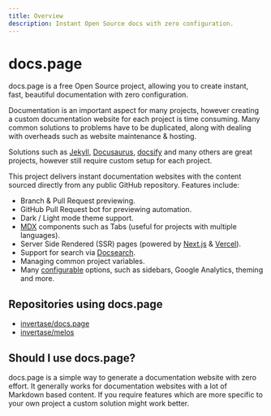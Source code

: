 ```yaml
---
title: Overview
description: Instant Open Source docs with zero configuration.
---
```


# docs.page

docs.page is a free Open Source project, allowing you to create instant, fast, beautiful documentation with zero configuration.

Documentation is an important aspect for many projects, however creating a custom documentation website
for each project is time consuming. Many common solutions to problems have to be duplicated, along with 
dealing with overheads such as website maintenance & hosting.

Solutions such as [Jekyll](https://jekyllrb.com/docs/github-pages/), [Docusaurus](https://docusaurus.io/),
[docsify](https://docsify.js.org/#/) and many others are great projects, however still require custom setup for each project.

This project delivers instant documentation websites with the content sourced directly from any public
GitHub repository. Features include:

- Branch & Pull Request previewing.
- GitHub Pull Request bot for previewing automation.
- Dark / Light mode theme support.
- [MDX](https://github.com/mdx-js/mdx) components such as Tabs (useful for projects with multiple languages).
- Server Side Rendered (SSR) pages (powered by [Next.js](https://nextjs.org/) & [Vercel](https://vercel.com)).
- Support for search via [Docsearch](https://docsearch.algolia.com/).
- Managing common project variables.
- Many [configurable](https://docs.page/invertase/docs.page/configuration) options, such as sidebars, Google Analytics, theming and more.

## Repositories using docs.page

- [invertase/docs.page](https://github.com/invertase/docs.page)
- [invertase/melos](https://github.com/invertase/melos)

## Should I use docs.page?

docs.page is a simple way to generate a documentation website with zero effort. It generally works for documentation websites with a lot of Markdown based content. If you require features which are more specific to your own project a custom solution might work better.



